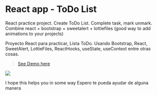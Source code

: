# React app - ToDo List
React practice project. Create ToDo List. Complete task, mark unmark.
Combine react + bootstrap + sweetalert + lottiefiles (good way to add animations to your projects)

Proyecto React para practicar, Lista ToDo.
Usando Bootstrap, React, SweetAlert, LottieFiles, ReactHooks, useState, useContext entre otras cosas.

>
>[See Demo here](https://theneocosmic.github.io/ReactTodoProject/)
>
<img src="https://github.com/theneocosmic/ReactTodoProject/blob/main/src/assets/screenshot/ReactToDo.gif"/>


I hope this helps you in some way 
Espero te pueda ayudar de alguna manera
